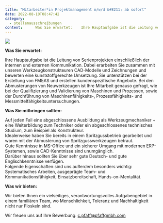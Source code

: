 ```yaml
---
title: "Mitarbeiter*in Projektmanagement m/w/d &#8211; ab sofort"
date: 2022-08-10T08:47:42
category:
  - stellenausschreibungen
content:      Was Sie erwartet:    Ihre Hauptaufgabe ist die Leitung von Serienprojekten einschließlich der internen und externen Kommunikation. Dabei erarbeiten Sie zusammen mit unseren Werkzeugkonstrukteuren CAD-Modelle und Zeichnungen und bewerten eine kunststoffgerechte Umsetzung. Sie unterstützen bei der Erstellung von FMEAS und erstellen kundenspezifische Angebote. Bei den Abmusterungen von Neuwerkzeugen ist Ihre Mitarbeit genauso gefragt, wie bei der Qualifizierung und Validierung von Maschinen und Prozessen, sowie der Durchführung von Maschinenfähigkeits-, Prozessfähigkeits- und Messmittelfähigkeitsuntersuchungen.    Was Sie mitbringen sollten:    Auf jeden Fall eine abgeschlossene Ausbildung als Werkzeugmechaniker + eine Weiterbildung zum Techniker oder ein abgeschlossenes technisches Studium, zum Beispiel als Konstrukteur.Idealerweise haben Sie bereits in einem Spritzgussbetrieb gearbeitet und waren mit der Abmusterung von Spritzgusswerkzeugen betraut.Gute Kenntnisse in MS-Office und ein sicherer Umgang mit modernen ERP-Systemen, sowie CAD-Kenntnisse sind unumgänglich.Darüber hinaus sollten Sie über sehr gute Deutsch- und gute Englischkenntnisse verfügen.Folgende Eigenschaften sind uns außerdem besonders wichtig: Systematisches Arbeiten, ausgeprägte Team- und Kommunikationsfähigkeit, Einsatzbereitschaft, Hands-on-Mentalität.    Was wir bieten:    Wir bieten Ihnen ein vielseitiges, verantwortungsvolles Aufgabengebiet in einem familiären Team, wo Menschlichkeit, Toleranz und Nachhaltigkeit nicht nur Floskeln sind.    Wir freuen uns auf Ihre Bewerbung: c.pfaff@pfaffgmbh.com 
---
```

![](/stellenanzeige-waldkirch-projektmanagement-pfaff-gmbh-1024x565.jpg)

**Was Sie erwartet:**

Ihre Hauptaufgabe ist die Leitung von Serienprojekten einschließlich der internen und externen Kommunikation. Dabei erarbeiten Sie zusammen mit unseren Werkzeugkonstrukteuren CAD-Modelle und Zeichnungen und bewerten eine kunststoffgerechte Umsetzung. Sie unterstützen bei der Erstellung von FMEAS und erstellen kundenspezifische Angebote. Bei den Abmusterungen von Neuwerkzeugen ist Ihre Mitarbeit genauso gefragt, wie bei der Qualifizierung und Validierung von Maschinen und Prozessen, sowie der Durchführung von Maschinenfähigkeits-, Prozessfähigkeits- und Messmittelfähigkeitsuntersuchungen.

**Was Sie mitbringen sollten:**

Auf jeden Fall eine abgeschlossene Ausbildung als Werkzeugmechaniker + eine Weiterbildung zum Techniker oder ein abgeschlossenes technisches Studium, zum Beispiel als Konstrukteur.  
Idealerweise haben Sie bereits in einem Spritzgussbetrieb gearbeitet und waren mit der Abmusterung von Spritzgusswerkzeugen betraut.  
Gute Kenntnisse in MS-Office und ein sicherer Umgang mit modernen ERP-Systemen, sowie CAD-Kenntnisse sind unumgänglich.  
Darüber hinaus sollten Sie über sehr gute Deutsch- und gute Englischkenntnisse verfügen.  
Folgende Eigenschaften sind uns außerdem besonders wichtig: Systematisches Arbeiten, ausgeprägte Team- und Kommunikationsfähigkeit, Einsatzbereitschaft, Hands-on-Mentalität.

**Was wir bieten:**

Wir bieten Ihnen ein vielseitiges, verantwortungsvolles Aufgabengebiet in einem familiären Team, wo Menschlichkeit, Toleranz und Nachhaltigkeit nicht nur Floskeln sind.

Wir freuen uns auf Ihre Bewerbung: [c.pfaff@pfaffgmbh.com](mailto:c.pfaff@pfaffgmbh.com)
